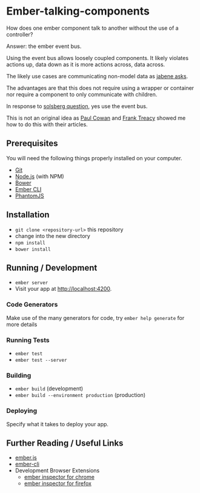 # Ember-talking-components

How does one ember component talk to another without the use of a controller?

Answer: the ember event bus.

Using the event bus allows loosely coupled components. It likely violates actions up, data down as it is more actions across, data across.

The likely use cases are communicating non-model data as [jabene asks](http://discuss.emberjs.com/t/communication-between-components/7353/3).

The advantages are that this does not require using a wrapper or container nor require a component to only communicate with children.

In response to [solsberg question](http://discuss.emberjs.com/t/how-to-communicate-to-child-components/7772), yes use the event bus.

This is not an original idea as [Paul Cowan](http://www.thesoftwaresimpleton.com/blog/2015/04/27/event-bus/) and [Frank Treacy](http://emberigniter.com/parent-to-children-component-communication/) showed me how to do this with their articles.

## Prerequisites

You will need the following things properly installed on your computer.

* [Git](http://git-scm.com/)
* [Node.js](http://nodejs.org/) (with NPM)
* [Bower](http://bower.io/)
* [Ember CLI](http://www.ember-cli.com/)
* [PhantomJS](http://phantomjs.org/)

## Installation

* `git clone <repository-url>` this repository
* change into the new directory
* `npm install`
* `bower install`

## Running / Development

* `ember server`
* Visit your app at [http://localhost:4200](http://localhost:4200).

### Code Generators

Make use of the many generators for code, try `ember help generate` for more details

### Running Tests

* `ember test`
* `ember test --server`

### Building

* `ember build` (development)
* `ember build --environment production` (production)

### Deploying

Specify what it takes to deploy your app.

## Further Reading / Useful Links

* [ember.js](http://emberjs.com/)
* [ember-cli](http://www.ember-cli.com/)
* Development Browser Extensions
  * [ember inspector for chrome](https://chrome.google.com/webstore/detail/ember-inspector/bmdblncegkenkacieihfhpjfppoconhi)
  * [ember inspector for firefox](https://addons.mozilla.org/en-US/firefox/addon/ember-inspector/)
